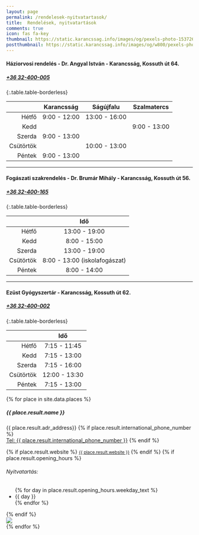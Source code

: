 ```yaml
---
layout: page
permalink: /rendelesek-nyitvatartasok/
title:  Rendelések, nyitvatartások
comments: true
icon: fas fa-key
thumbnail: https://static.karancssag.info/images/og/pexels-photo-1537268.jpg
postthumbnail: https://static.karancssag.info/images/og/w800/pexels-photo-1537268.jpg
---
```

#### **Háziorvosi rendelés - Dr. Angyal István** - Karancsság, Kossuth út 64.
##### [+36 32-400-005](tel:+3632400005) 

{:.table.table-borderless}

| |Karancsság|Ságújfalu|Szalmatercs|
|---:|:---:|:---:|:---:|
| Hétfő | 9:00 - 12:00 | 13:00 - 16:00 ||
| Kedd | | | 9:00 - 13:00 ||
| Szerda | 9:00 - 13:00 |||
| Csütörtök | | 10:00 - 13:00 ||
| Péntek | 9:00 - 13:00 |

---
#### **Fogászati szakrendelés - Dr. Brumár Mihály** - Karancsság, Kossuth út 56.
##### [+36 32-400-165](tel:+3632400165) 

{:.table.table-borderless}

| |Idő|
|---:|:---:|
| Hétfő | 13:00 - 19:00 |
| Kedd | 8:00 - 15:00 |
| Szerda | 13:00 - 19:00 |
| Csütörtök | 8:00 - 13:00 (iskolafogászat) |
| Péntek | 8:00 - 14:00 |

---
#### **Ezüst Gyógyszertár** - Karancsság, Kossuth út 62.
##### [+36 32-400-002](tel:+3632400002) 

{:.table.table-borderless}

| |Idő|
|---:|:---:|
| Hétfő | 7:15 - 11:45 |
| Kedd | 7:15 - 13:00 |
| Szerda | 7:15 - 16:00 |
| Csütörtök | 12:00 - 13:30 |
| Péntek | 7:15 - 13:00 |


<div class="container">
{% for place in site.data.places %}
    <div class="border-top">
        <div class="row">
            <div class="col-md-12 mb-2 mt-2">
                <h5 class="mb-1">{{ place.result.name }}</h5>
                <p class="mb-1">            {{ place.result.adr_address}}
                    {% if place.result.international_phone_number %}
                    <br/><a href="tel:{{ place.result.international_phone_number }}">Tel: {{ place.result.international_phone_number }}</a>
                    {% endif %}
                </p>
            </div>
        </div>
        <div class="row mb-2">
            <div class="col-md-6">
            {% if place.result.website %}
                <small class="text-muted"><a href="{{ place.result.website }}" target="_blank">{{ place.result.website }}</a></small>
            {% endif %}
            {% if place.result.opening_hours %}
                <h6 class="mb-1">Nyitvatartás:</h6>
                <ul class="list-unstyled">
                    {% for day in place.result.opening_hours.weekday_text %}
                        <li>{{ day }}</li>
                    {% endfor %}
                </ul>
            {% endif %}
            </div>
            <div class="col-md-6">
                <a href="{{ place.result.url }}" target="_blank">
                    <img class="mx-auto d-block" src="https://api.mapbox.com/styles/v1/mapbox/streets-v11/static/pin-s+DD1111({{ place.result.geometry.location.lng }},{{ place.result.geometry.location.lat }})/{{ place.result.geometry.location.lng }},{{ place.result.geometry.location.lat }},16/300x180?access_token=pk.eyJ1IjoidGhnYWIiLCJhIjoiY2wwOWxnbmhxMGJ3ZjNqcnFtbWo3eDY1ZyJ9.e_mWDhGwNgvwDjw4XDf_nQ" />
                </a>
            </div>
        </div>
    </div>
{% endfor %}
</div>